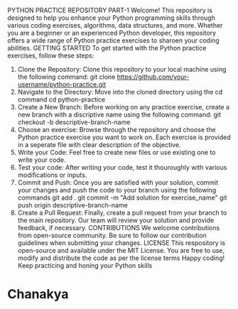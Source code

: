 PYTHON PRACTICE REPOSITORY PART-1
Welcome!
This repository is designed to help you enhance your Python programming skills through various coding exercises, algorithms, data structures, and more.
Whether you are a beginner or an experienced Python developer, this repository offers a wide range of Python practice exercises to sharoen your coding abilities.
GETTING STARTED
To get started with the Python practice exercises, follow these steps:
1. Clone the Repository: Clone this repository to your local machine using the following command:
  git clone https://github.com/your-username/python-practice.git
2. Navigate to the Directory: Move into the cloned directory using the cd command
  cd python-practice
3. Create a New Branch: Before working on any practice exercise, create a new branch with a discriptive name using the following command:
  git checkout -b descriptive-branch-name
4. Choose an exercise: Browse through the repository and choose the Python practice exercise you want to work on. Each exercise is provided in a seperate file with clear description of the objective.
5. Write your Code: Feel free to create new files or use existing one to write your code.
6. Test your code: After writing your code, test it thouroughly with various modifications or inputs.
7. Commit and Push: Once you are satisfied with your solution, commit your changes and push the code to your branch using the following commands
  git add .
  git commit -m "Add solution for exercise_name"
  git push origin descriptive-branch-name
8. Create a Pull Request: Finally, create a pull request from your branch to the main repository. Our team will review your solution and provide feedback, if necessary.
CONTRIBUTIONS
We welcome contributions from open-source community. Be sure to follow our contribution guidelines when submitting your changes.
LICENSE
This respository is open-source and available under the MIT License. You are free to use, modify and distribute the code as per the license terms
Happy coding! Keep practicing and honing your Python skills
# Chanakya
